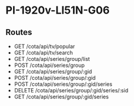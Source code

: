 # PI-1920v-LI51N-G06

## Routes
* GET /cota/api/tv/popular
* GET /cota/api/tv/search
* GET /cota/api/series/group/list
* POST /cota/api/series/group
* GET /cota/api/series/group/:gid
* POST /cota/api/series/group/:gid
* POST /cota/api/series/group/:gid/series
* DELETE /cota/api/series/group/:gid/series/:sid
* GET /cota/api/series/group/:gid/series
